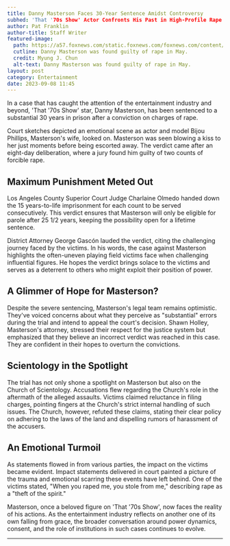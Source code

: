 ```yaml
---
title: Danny Masterson Faces 30-Year Sentence Amidst Controversy
subhed: 'That '70s Show' Actor Confronts His Past in High-Profile Rape Case Verdict
author: Pat Franklin
author-title: Staff Writer
featured-image: 
  path: https://a57.foxnews.com/static.foxnews.com/foxnews.com/content/uploads/2023/05/720/405/danny-masterson-bijou-phillips.jpg?ve=1&tl=1
  cutline: Danny Masterson was found guilty of rape in May. 
  credit: Myung J. Chun
  alt-text: Danny Masterson was found guilty of rape in May.
layout: post
category: Entertainment
date: 2023-09-08 11:45
---
```


In a case that has caught the attention of the entertainment industry and beyond, 'That '70s Show' star, Danny Masterson, has been sentenced to a substantial 30 years in prison after a conviction on charges of rape.

Court sketches depicted an emotional scene as actor and model Bijou Phillips, Masterson's wife, looked on. Masterson was seen blowing a kiss to her just moments before being escorted away. The verdict came after an eight-day deliberation, where a jury found him guilty of two counts of forcible rape.

## Maximum Punishment Meted Out

Los Angeles County Superior Court Judge Charlaine Olmedo handed down the 15 years-to-life imprisonment for each count to be served consecutively. This verdict ensures that Masterson will only be eligible for parole after 25 1/2 years, keeping the possibility open for a lifetime sentence.

District Attorney George Gascón lauded the verdict, citing the challenging journey faced by the victims. In his words, the case against Masterson highlights the often-uneven playing field victims face when challenging influential figures. He hopes the verdict brings solace to the victims and serves as a deterrent to others who might exploit their position of power.

## A Glimmer of Hope for Masterson?

Despite the severe sentencing, Masterson's legal team remains optimistic. They've voiced concerns about what they perceive as "substantial" errors during the trial and intend to appeal the court's decision. Shawn Holley, Masterson's attorney, stressed their respect for the justice system but emphasized that they believe an incorrect verdict was reached in this case. They are confident in their hopes to overturn the convictions.

## Scientology in the Spotlight

The trial has not only shone a spotlight on Masterson but also on the Church of Scientology. Accusations flew regarding the Church's role in the aftermath of the alleged assaults. Victims claimed reluctance in filing charges, pointing fingers at the Church's strict internal handling of such issues. The Church, however, refuted these claims, stating their clear policy on adhering to the laws of the land and dispelling rumors of harassment of the accusers.

## An Emotional Turmoil

As statements flowed in from various parties, the impact on the victims became evident. Impact statements delivered in court painted a picture of the trauma and emotional scarring these events have left behind. One of the victims stated, "When you raped me, you stole from me," describing rape as a "theft of the spirit."

Masterson, once a beloved figure on 'That '70s Show', now faces the reality of his actions. As the entertainment industry reflects on another one of its own falling from grace, the broader conversation around power dynamics, consent, and the role of institutions in such cases continues to evolve.

---
